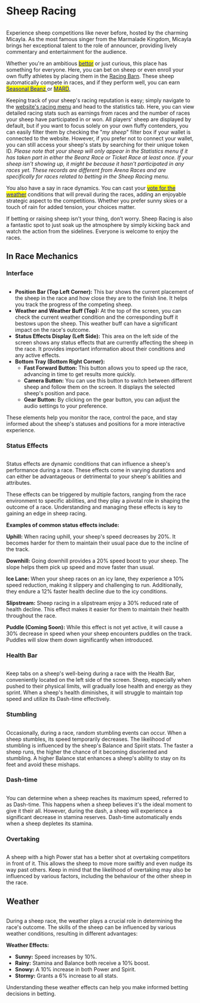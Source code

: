 # Sheep Racing

<figure><img src="../../.gitbook/assets/banner_mobile_playStore_2 (2) (1).png" alt=""><figcaption></figcaption></figure>

Experience sheep competitions like never before, hosted by the charming Micayla. As the most famous singer from the Marmalade Kingdom, Micayla brings her exceptional talent to the role of announcer, providing lively commentary and entertainment for the audience.



Whether you're an ambitious [<mark style="color:blue;">bettor</mark>](betting-on-sheep-races.md) or just curious, this place has something for everyone. Here, you can bet on sheep or even enroll your own fluffy athletes by placing them in the [Racing Barn](../racing-barn.md). These sheep automatically compete in races, and if they perform well, you can earn [<mark style="color:blue;">Seasonal Beanz</mark> ](../currency.md)or [<mark style="color:blue;">MARD</mark>.](../currency.md)&#x20;



Keeping track of your sheep's racing reputation is easy; simply navigate to the [website's racing menu](https://sheepfarm.io/racing) and head to the statistics tab. Here, you can view detailed racing stats such as earnings from races and the number of races your sheep have participated in or won. All players' sheep are displayed by default, but if you want to focus solely on your own fluffy contenders, you can easily filter them by checking the "_my sheep_" filter box if your wallet is connected to the website. However, if you prefer not to connect your wallet, you can still access your sheep's stats by searching for their unique token ID. _Please note that your sheep will only appear in the Statistics menu if it has taken part in either the Beanz Race or Ticket Race at least once. If your sheep isn't showing up, it might be because it hasn't participated in any races yet. These records are different from Arena Races and are specifically for races related to betting in the Sheep Racing menu._



You also have a say in race dynamics. You can cast your [<mark style="color:blue;">vote for the weather</mark>](https://app.gitbook.com/o/tXSKWduEctYxhdLiAwNA/s/yQKSV2lZmE3mGWQ30WzA/\~/changes/841/web-3.0/sheepfarm-dao) conditions that will prevail during the races, adding an enjoyable strategic aspect to the competitions. Whether you prefer sunny skies or a touch of rain for added tension, your choices matter.



If betting or raising sheep isn't your thing, don’t worry. Sheep Racing is also a fantastic spot to just soak up the atmosphere by simply kicking back and watch the action from the sidelines. Everyone is welcome to enjoy the races.

##

## In Race Mechanics

### Interface

<figure><img src="../../.gitbook/assets/2024-01-26 15 35 12.png" alt=""><figcaption></figcaption></figure>

* **Position Bar (Top Left Corner):** This bar shows the current placement of the sheep in the race and how close they are to the finish line. It helps you track the progress of the competing sheep.
* **Weather and Weather Buff (Top):** At the top of the screen, you can check the current weather condition and the corresponding buff it bestows upon the sheep. This weather buff can have a significant impact on the race's outcome.
* **Status Effects Display (Left Side):** This area on the left side of the screen shows any status effects that are currently affecting the sheep in the race. It provides important information about their conditions and any active effects.
* **Bottom Tray (Bottom Right Corner):**
  * **Fast Forward Button:** This button allows you to speed up the race, advancing in time to get results more quickly.
  * **Camera Button:** You can use this button to switch between different sheep and follow them on the screen. It displays the selected sheep's position and pace.
  * **Gear Button:** By clicking on the gear button, you can adjust the audio settings to your preference.

These elements help you monitor the race, control the pace, and stay informed about the sheep's statuses and positions for a more interactive experience.



### Status Effects

<figure><img src="../../.gitbook/assets/status effects.png" alt=""><figcaption></figcaption></figure>

Status effects are dynamic conditions that can influence a sheep's performance during a race. These effects come in varying durations and can either be advantageous or detrimental to your sheep's abilities and attributes.



These effects can be triggered by multiple factors, ranging from the race environment to specific abilities, and they play a pivotal role in shaping the outcome of a race. Understanding and managing these effects is key to gaining an edge in sheep racing.



**Examples of common status effects include:**

**Uphill:** When racing uphill, your sheep's speed decreases by 20%. It becomes harder for them to maintain their usual pace due to the incline of the track.

**Downhill:** Going downhill provides a 20% speed boost to your sheep. The slope helps them pick up speed and move faster than usual.

**Ice Lane:** When your sheep races on an icy lane, they experience a 10% speed reduction, making it slippery and challenging to run. Additionally, they endure a 12% faster health decline due to the icy conditions.

**Slipstream:** Sheep racing in a slipstream enjoy a 30% reduced rate of health decline. This effect makes it easier for them to maintain their health throughout the race.

**Puddle (Coming Soon):** While this effect is not yet active, it will cause a 30% decrease in speed when your sheep encounters puddles on the track. Puddles will slow them down significantly when introduced.



### Health Bar

<figure><img src="../../.gitbook/assets/health_gauge (1).png" alt=""><figcaption></figcaption></figure>

Keep tabs on a sheep's well-being during a race with the Health Bar, conveniently located on the left side of the screen. Sheep, especially when pushed to their physical limits, will gradually lose health and energy as they sprint. When a sheep's health diminishes, it will struggle to maintain top speed and utilize its Dash-time effectively.



### Stumbling

<figure><img src="../../.gitbook/assets/Stumbling-removebg-preview (1).png" alt=""><figcaption></figcaption></figure>

Occasionally, during a race, random stumbling events can occur. When a sheep stumbles, its speed temporarily decreases. The likelihood of stumbling is influenced by the sheep's Balance and Spirit stats. The faster a sheep runs, the higher the chance of it becoming disoriented and stumbling. A higher Balance stat enhances a sheep's ability to stay on its feet and avoid these mishaps.



### Dash-time

<figure><img src="../../.gitbook/assets/dash_time (1).png" alt=""><figcaption></figcaption></figure>

You can determine when a sheep reaches its maximum speed, referred to as Dash-time. This happens when a sheep believes it's the ideal moment to give it their all. However, during the dash, a sheep will experience a significant decrease in stamina reserves. Dash-time automatically ends when a sheep depletes its stamina.



### Overtaking

<figure><img src="../../.gitbook/assets/overtaking (1).png" alt=""><figcaption></figcaption></figure>

A sheep with a high Power stat has a better shot at overtaking competitors in front of it. This allows the sheep to move more swiftly and even nudge its way past others. Keep in mind that the likelihood of overtaking may also be influenced by various factors, including the behaviour of the other sheep in the race.



## Weather

<figure><img src="../../.gitbook/assets/weather.png" alt=""><figcaption></figcaption></figure>

During a sheep race, the weather plays a crucial role in determining the race's outcome. The skills of the sheep can be influenced by various weather conditions, resulting in different advantages:

**Weather Effects:**

* **Sunny:** Speed increases by 10%.
* **Rainy:** Stamina and Balance both receive a 10% boost.
* **Snowy:** A 10% increase in both Power and Spirit.
* **Stormy:** Grants a 6% increase to all stats.

Understanding these weather effects can help you make informed betting decisions in betting.

